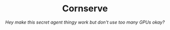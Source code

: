 <div align="center">
<h1>Cornserve</h1>

<i>Hey make this secret agent thingy work but don't use too many GPUs okay?</i>
</div>

